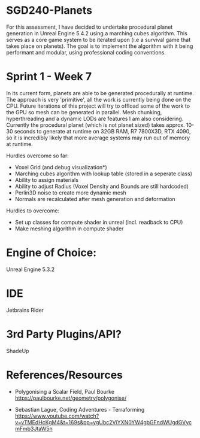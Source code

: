 # SGD240-Planets
For this assessment, I have decided to undertake procedural planet generation in Unreal Engine 5.4.2 using a marching cubes algorithm.
This serves as a core game system to be iterated upon (i.e a survival game that takes place on planets).
The goal is to implement the algorithm with it being performant and modular, using professional coding conventions.

# Sprint 1 - Week 7

In its current form, planets are able to be generated procedurally at runtime. The approach is very 'primitive', all the work is currently being done
on the CPU. Future iterations of this project will try to offload some of the work to the GPU so mesh can be generated in parallel. Mesh chunking, hyperthreading
and a dynamic LODs are features I am also considering. Currently the procedural planet (which is not planet sized) takes approx. 10-30 seconds to generate at runtime
on 32GB RAM, R7 7800X3D, RTX 4090, so it is incredibly likely that more average systems may run out of memory at runtime.

Hurdles overcome so far:
- Voxel Grid (and debug visualization*)
- Marching cubes algorithm with lookup table (stored in a seperate class)
- Ability to assign materials
- Ability to adjust Radius (Voxel Density and Bounds are still hardcoded)
- Perlin3D noise to create more dynamic mesh
- Normals are recalculated after mesh generation and deformation

Hurdles to overcome:
- Set up classes for compute shader in unreal (incl. readback to CPU)
- Make meshing algorithm in compute shader
  

# Engine of Choice:
Unreal Engine 5.3.2

# IDE
Jetbrains Rider

# 3rd Party Plugins/API?
ShadeUp

# References/Resources

-  Polygonising a Scalar Field, Paul Bourke
   https://paulbourke.net/geometry/polygonise/

-  Sebastian Lague, Coding Adventures - Terraforming
   https://www.youtube.com/watch?v=vTMEdHcKgM4&t=169s&pp=ygUbc2ViYXN0YW4gbGFndWUgdGVycmFmb3JtaW5n
